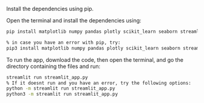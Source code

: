 Install the dependencies using pip. 

Open the terminal and install the dependencies using:
```bash
pip install matplotlib numpy pandas plotly scikit_learn seaborn streamlit

% in case you have an error with pip, try:
pip3 install matplotlib numpy pandas plotly scikit_learn seaborn streamlit
```

To run the app, download the code, then open the terminal, and go the directory containing the files and run:
```bash
streamlit run streamlit_app.py
% If it doesnt run and you have an error, try the following options:
python -m streamlit run streamlit_app.py
python3 -m streamlit run streamlit_app.py
```
